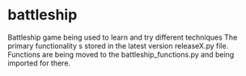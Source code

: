 # battleship
Battleship game being used to learn and try different techniques
The primary functionality s stored in the latest version releaseX.py file. 
Functions are being moved to the battleship_functions.py and being imported for there.
